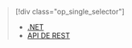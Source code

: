 > [!div class="op_single_selector"]
> * [.NET](../articles/media-services/media-services-dotnet-how-to-use.md)
> * [API DE REST](../articles/media-services/media-services-rest-how-to-use.md)
> 
> 



<!--HONumber=Nov16_HO2-->


